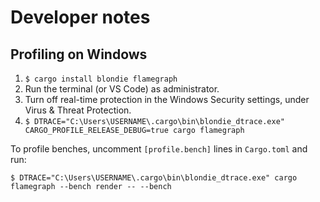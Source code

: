 # Developer notes

## Profiling on Windows

1. `$ cargo install blondie flamegraph`
2. Run the terminal (or VS Code) as administrator.
3. Turn off real-time protection in the Windows Security settings, under Virus & Threat Protection.
4. `$ DTRACE="C:\Users\USERNAME\.cargo\bin\blondie_dtrace.exe" CARGO_PROFILE_RELEASE_DEBUG=true cargo flamegraph`

To profile benches, uncomment `[profile.bench]` lines in `Cargo.toml` and run:

```
$ DTRACE="C:\Users\USERNAME\.cargo\bin\blondie_dtrace.exe" cargo flamegraph --bench render -- --bench
```